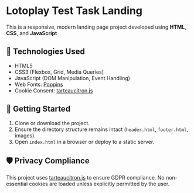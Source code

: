 # Lotoplay Test Task Landing
This is a responsive, modern landing page project developed using **HTML**, **CSS**, and **JavaScript**

## 🔧 Technologies Used

- HTML5
- CSS3 (Flexbox, Grid, Media Queries)
- JavaScript (DOM Manipulation, Event Handling)
- Web Fonts: [Poppins](https://fonts.google.com/specimen/Poppins)
- Cookie Consent: [tarteaucitron.js](https://tarteaucitron.io/en/)

## 🚀 Getting Started

1. Clone or download the project.
2. Ensure the directory structure remains intact (`header.html`, `footer.html`, images).
3. Open `index.html` in a browser or deploy to a static server.

## 🛡️ Privacy Compliance

This project uses [tarteaucitron.js](https://tarteaucitron.io/en/free-installation-open-source/) to ensure GDPR compliance.
No non-essential cookies are loaded unless explicitly permitted by the user.